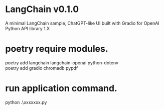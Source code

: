 # LangChain v0.1.0
A minimal LangChain sample, ChatGPT-like UI built with Gradio
for OpenAI Python API library 1.X

# poetry require modules. 
poetry add langchain langchain-openai python-dotenv   
poetry add gradio chromadb pypdf

# run application command. 
python .\xxxxxxx.py  
